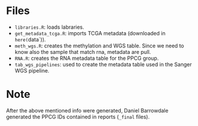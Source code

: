 # Files

- `libraries.R`: loads labraries.
- `get_metadata_tcga.R`: imports TCGA metadata (downloaded in `here(`data`)).
- `meth_wgs.R`: creates the methylation and WGS table. Since we need to know also the sample that match rna, metadata are pull.
- `RNA.R`: creates the RNA metadata table for the PPCG group.
- `tab_wgs_pipelines`: used to create the metadata table used in the Sanger WGS pipeline.

# Note 

After the above mentioned info were generated, Daniel Barrowdale generated the PPCG IDs contained in reports (`_final` files).



